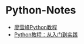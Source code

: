 # Python-Notes
* [廖雪峰Python教程]([https://github.com/Making-It/Python_Notes/blob/master/%E5%BB%96%E9%9B%AA%E5%B3%B0Python%E6%95%99%E7%A8%8B.md](https://github.com/Making-It/Python_Notes/blob/master/廖雪峰Python教程.md))
* [Python教程：从入门到实践]([https://github.com/Making-It/Python_Notes/blob/master/Python%E6%95%99%E7%A8%8B%EF%BC%9A%E4%BB%8E%E5%85%A5%E9%97%A8%E5%88%B0%E5%AE%9E%E8%B7%B5.md](https://github.com/Making-It/Python_Notes/blob/master/Python教程：从入门到实践.md))